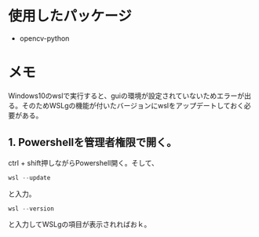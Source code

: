 # 使用したパッケージ

- opencv-python

# メモ
Windows10のwslで実行すると、guiの環境が設定されていないためエラーが出る。そのためWSLgの機能が付いたバージョンにwslをアップデートしておく必要がある。

## 1. Powershellを管理者権限で開く。
ctrl + shift押しながらPowershell開く。そして、

```powershell
wsl --update
```

と入力。

```powershell
wsl --version
```

と入力してWSLgの項目が表示されればおｋ。